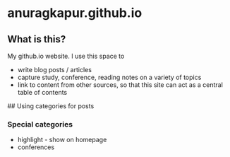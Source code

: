 # anuragkapur.github.io

## What is this?
My github.io website. I use this space to
* write blog posts / articles
* capture study, conference, reading notes on a variety of topics
* link to content from other sources, so that this site can act as a central table of contents

## Using categories for posts

### Special categories

* highlight - show on homepage
* conferences
